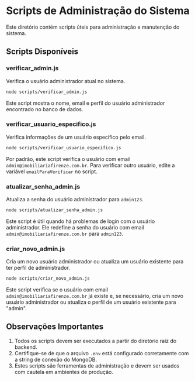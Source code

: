 # Scripts de Administração do Sistema

Este diretório contém scripts úteis para administração e manutenção do sistema.

## Scripts Disponíveis

### verificar_admin.js

Verifica o usuário administrador atual no sistema.

```bash
node scripts/verificar_admin.js
```

Este script mostra o nome, email e perfil do usuário administrador encontrado no banco de dados.

### verificar_usuario_especifico.js

Verifica informações de um usuário específico pelo email.

```bash
node scripts/verificar_usuario_especifico.js
```

Por padrão, este script verifica o usuário com email `admin@imobiliariafirenze.com.br`. Para verificar outro usuário, edite a variável `emailParaVerificar` no script.

### atualizar_senha_admin.js

Atualiza a senha do usuário administrador para `admin123`.

```bash
node scripts/atualizar_senha_admin.js
```

Este script é útil quando há problemas de login com o usuário administrador. Ele redefine a senha do usuário com email `admin@imobiliariafirenze.com.br` para `admin123`.

### criar_novo_admin.js

Cria um novo usuário administrador ou atualiza um usuário existente para ter perfil de administrador.

```bash
node scripts/criar_novo_admin.js
```

Este script verifica se o usuário com email `admin@imobiliariafirenze.com.br` já existe e, se necessário, cria um novo usuário administrador ou atualiza o perfil de um usuário existente para "admin".

## Observações Importantes

1. Todos os scripts devem ser executados a partir do diretório raiz do backend.
2. Certifique-se de que o arquivo `.env` está configurado corretamente com a string de conexão do MongoDB.
3. Estes scripts são ferramentas de administração e devem ser usados com cautela em ambientes de produção.
